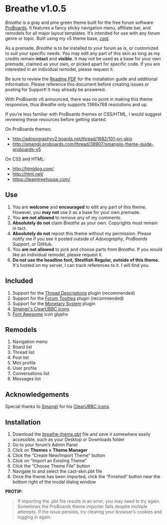 # Breathe v1.0.5
*Breathe* is a gray and pine green theme built for the free forum software [ProBoards](https://proboards.com/). It features a fancy sticky navigation menu, affiliate bar, and remodels for all major layout templates. It’s intended for use with any forum genre or topic. Built using my v5 theme base, [*cast*](https://github.com/elli-petersen/pbt-cast).

As a premade, *Breathe* is to be installed to your forum as is, or customized to suit your specific needs. You may edit any part of this skin as long as my credits remain **intact** and **visible**. It may not be used as a base for your own premade, claimed as your own, or picked apart for specific code. If you are interested in an individual remodel, please request it.

Be sure to review the [Readme PDF](breathe-theme-readme.pdf) for the installation guide and additional information. Please reference this document before creating issues or posting for Support! It may already be answered.

With ProBoards v6 announced, there was no point in making this theme responsive, thus *Breathe* only supports 1366x768 resolutions and up.

If you’re less familiar with ProBoards themes or CSS/HTML, I would suggest reviewing these resources before getting started.

On ProBoards themes:
* http://adoxographyv2.boards.net/thread/1682/101-on-skin
* http://smangii.proboards.com/thread/38907/smangiis-theme-guide-proboards-v5

On CSS and HTML:
* http://htmldog.com/
* http://html.net/
* https://teamtreehouse.com/

## Use
1. You are **welcome** and **encouraged** to edit any part of this theme. However, you **may not** use it as a base for your own premade.
2. You **are not allowed** to remove any of my comments.
3. **Absolutely do not** claim *Breathe* as your own. Copyrights must remain in tact.
4. **Absolutely do not** repost this theme without my permission. Please notify me if you see it posted outside of *Adoxography*, *ProBoards Support*, or GitHub.
5. You **are not allowed** to pick and choose parts from *Breathe*. If you would like an individual remodel, please request it.
6. **Do not use the headline font, Steelfish Regular, outside of this theme.** It's hosted on my server, I can track references to it. I will find you.

## Included
1. Support for the [Thread Descriptions](https://www.proboards.com/library/plugins/item/8) plugin (recommended)
2. Support for the [Forum Tooltips](https://www.proboards.com/library/plugins/item/688) plugin (recommended)
3. Support for the [Monetary System](https://www.proboards.com/library/plugins/item/90) plugin
4. [Smangii's ClearUBBC icons](http://smangii.proboards.com/thread/38879/clearubbc-icons-perfect-any-theme)
5. [Font Awesome](http://fontawesome.io/) icon glyphs

## Remodels
1. Navigation menu
2. Board list
3. Thread list
4. Post list
5. Mini profile
6. User profile
7. Conversations list
8. Messages list

## Acknowledgements
Special thanks to [Smangii](http://smangii.proboards.com/user/1) for his [ClearUBBC icons](http://smangii.proboards.com/thread/38879/clearubbc-icons-perfect-any-theme).

## Installation
1. Download the [breathe-theme.pbt](breathe-theme.pbt) file and save it somewhere easily accessible, such as your Desktop or Downloads folder
2. Go to your forum’s Admin Panel
3. Click on **Themes > Theme Manager**
4. Click the “Create New/Import Theme” button
5. Click on “Import an Existing Theme”
6. Click the “Choose Theme File” button
7. Navigate to and select the cast-skin.pbt file
8. Once the theme has been imported, click the “Finished” button near the bottom right of the modal dialog window


**PROTIP:**
> If importing the .pbt file results in an error, you may need to try again. Sometimes the ProBoards theme importer fails despite multiple attempts. If the issue persists, try clearing your browser’s cookies and logging in again.
